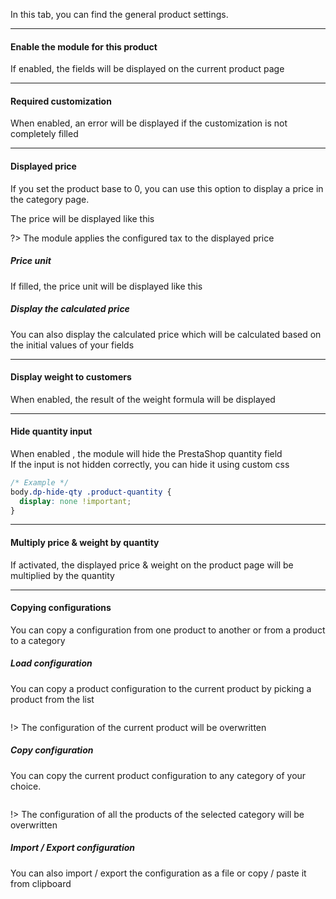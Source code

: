 In this tab, you can find the general product settings.  
<img srcset="./images/module-interface.jpg 2x" class="border">

---
#### Enable the module for this product
If enabled, the fields will be displayed on the current product page
<img srcset="./images/enable-option.jpg 2x" class="border">

---
#### Required customization
When enabled, an error will be displayed if the customization is not completely filled

---
#### Displayed price
If you set the product base to 0, you can use this option to display a price in the category page.  
<img srcset="./images/display-price-config.jpg 2x" class="border">

The price will be displayed like this  
<img srcset="./images/display-price.jpg 2x">

?> The module applies the configured tax to the displayed price

##### Price unit
If filled, the price unit will be displayed like this  
<img srcset="./images/price-unit.jpg 2x">

##### Display the calculated price
You can also display the calculated price which will be calculated based on the initial values of your fields

---
#### Display weight to customers
When enabled, the result of the weight formula will be displayed  
<img srcset="./images/display-weight.jpg 2x" class="border padding">

---
#### Hide quantity input
When enabled , the module will hide the PrestaShop quantity field  
If the input is not hidden correctly, you can hide it using custom css
```css
/* Example */
body.dp-hide-qty .product-quantity {
  display: none !important;
}
```

---
#### Multiply price & weight by quantity
If activated, the displayed price & weight on the product page will be multiplied by the quantity


---
#### Copying configurations
You can copy a configuration from one product to another or from a product to a category

##### Load configuration
You can copy a product configuration to the current product by picking a product from the list  

<img srcset="./images/load-config.jpg 2x" class="border padding">

!> The configuration of the current product will be overwritten

##### Copy configuration
You can copy the current product configuration to any category of your choice. 

<img srcset="./images/copy-config.jpg 2x" class="border padding">

!> The configuration of all the products of the selected category will be overwritten

##### Import / Export configuration
You can also import / export the configuration as a file or copy / paste it from clipboard

<img srcset="./images/import-export.jpg 2x" class="border padding">

